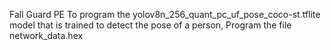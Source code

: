 Fall Guard PE
To program the yolov8n_256_quant_pc_uf_pose_coco-st.tflite model that is trained to detect the pose of a person,
Program the file network_data.hex
